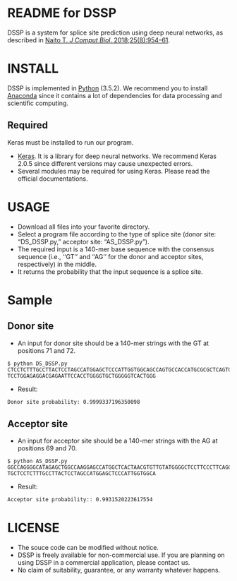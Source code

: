 README for DSSP
===
DSSP is a system for splice site prediction using deep neural networks, as described in [Naito T. *J Comput Biol*. 2018;25(8):954–61](https://www.liebertpub.com/doi/pdfplus/10.1089/cmb.2018.0041).  
  
INSTALL
===
DSSP is implemented in [Python](https://www.python.org) (3.5.2). We recommend you to install [Anaconda](https://www.continuum.io) since it contains a lot of dependencies for data processing and scientific computing.

Required
---
Keras must be installed to run our program. 
* [Keras](https://keras.io/). It is a library for deep neural networks. We recommend Keras 2.0.5 since different versions may cause unexpected errors.
* Several modules may be required for using Keras. Please read the official documentations.
  
USAGE
===
* Download all files into your favorite directory. 
* Select a program file according to the type of splice site (donor site: “DS_DSSP.py,” acceptor site: “AS_DSSP.py”).  
* The required input is a 140-mer base sequence with the consensus sequence (i.e., ‘‘GT’’ and ‘‘AG’’ for the donor and acceptor sites, respectively) in the middle. 
* It returns the probability that the input sequence is a splice site.
  
Sample
===
Donor site
---
* An input for donor site should be a 140-mer strings with the GT at positions 71 and 72.  
```
$ python DS_DSSP.py 
CTCCTCTTTGCCTTACTCCTAGCCATGGAGCTCCCATTGGTGGCAGCCAGTGCCACCATGCGCGCTCAGTGTAAGTATCATTCCCTCTCACTG
TCCTGGAGAGGACGAGAATTCCACCTGGGGTGCTGGGGGTCACTGGG
```
* Result:
```bash
Donor site probability: 0.9999337196350098
```

Acceptor site
---
* An input for acceptor site should be a 140-mer strings with the AG at positions 69 and 70.  
```
$ python AS_DSSP.py 
GGCCAGGGGCATAGAGCTGGCCAAGGAGCCATGGCTCACTAACGTGTTGTATGGGGCTCCTTCCCTTCAGGTCCAGGCTCCTGCGTGAAGTGA
TGCTCCTCTTTGCCTTACTCCTAGCCATGGAGCTCCCATTGGTGGCA
```
* Result:
```bash
Acceptor site probability:: 0.9931520223617554
```
  
LICENSE
===
* The souce code can be modified without notice.
* DSSP is freely available for non-commercial use. If you are planning on using DSSP in a commercial application, please contact us.  
* No claim of suitability, guarantee, or any warranty whatever happens.
